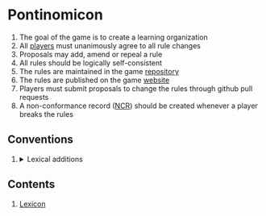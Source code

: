 # Pontinomicon

1. The goal of the game is to create a learning organization
1. All [players](CODEOWNERS) must unanimously agree to all rule changes
1. Proposals may add, amend or repeal a rule
1. All rules should be logically self-consistent 
1. The rules are maintained in the game [repository](https://github.com/Metanomicon/Pontinomicon)
1. The rules are published on the game [website](https://metanomicon.github.io/Pontinomicon/)
1. Players must submit proposals to change the rules through github pull requests
1. A non-conformance record ([NCR](lexicon/NCR)) should be created whenever a player breaks the rules


## Conventions

1. <details><summary>Lexical additions</summary> Lexical additions to the Pontinomicon are added as new pages under the `_lexicon` folder of this [repository]({{ site.github.repository_url }}). They will appear as [Markdown](https://en.wikipedia.org/wiki/Markdown) documents bearing a descriptive file name, and a header which conforms to the following format (angle-bracketed sections are up for modification):
    
    ```
    ---
    layout: term
    term: <your term here>
    definition: <a sentence-long definition of the term here>
    ---
    <optional term elaboration>
    ```

## Contents

1. [Lexicon](Lexicon.md)

